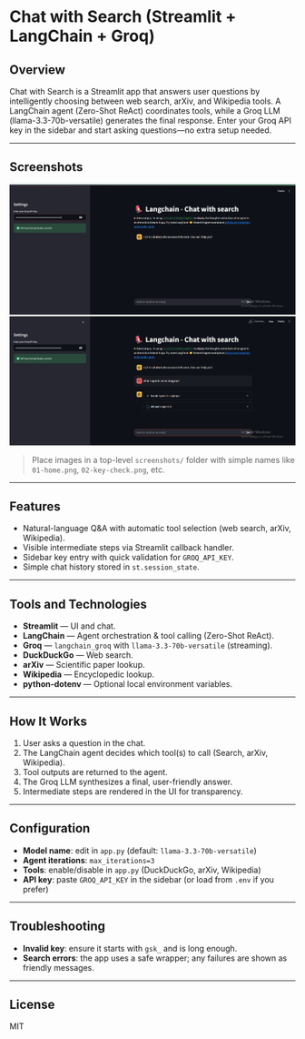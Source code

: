 # Chat with Search (Streamlit + LangChain + Groq)

## Overview
Chat with Search is a Streamlit app that answers user questions by intelligently choosing between web search, arXiv, and Wikipedia tools. A LangChain agent (Zero-Shot ReAct) coordinates tools, while a Groq LLM (llama-3.3-70b-versatile) generates the final response. Enter your Groq API key in the sidebar and start asking questions—no extra setup needed.

---

## Screenshots

![](Screenshots/1.png)
![](Screenshots/2.png)


> Place images in a top-level `screenshots/` folder with simple names like `01-home.png`, `02-key-check.png`, etc.

---

## Features
- Natural-language Q&A with automatic tool selection (web search, arXiv, Wikipedia).
- Visible intermediate steps via Streamlit callback handler.
- Sidebar key entry with quick validation for `GROQ_API_KEY`.
- Simple chat history stored in `st.session_state`.

---

## Tools and Technologies
- **Streamlit** — UI and chat.
- **LangChain** — Agent orchestration & tool calling (Zero-Shot ReAct).
- **Groq** — `langchain_groq` with `llama-3.3-70b-versatile` (streaming).
- **DuckDuckGo** — Web search.
- **arXiv** — Scientific paper lookup.
- **Wikipedia** — Encyclopedic lookup.
- **python-dotenv** — Optional local environment variables.

---

## How It Works
1. User asks a question in the chat.
2. The LangChain agent decides which tool(s) to call (Search, arXiv, Wikipedia).
3. Tool outputs are returned to the agent.
4. The Groq LLM synthesizes a final, user-friendly answer.
5. Intermediate steps are rendered in the UI for transparency.

---

## Configuration
- **Model name**: edit in `app.py` (default: `llama-3.3-70b-versatile`)
- **Agent iterations**: `max_iterations=3`
- **Tools**: enable/disable in `app.py` (DuckDuckGo, arXiv, Wikipedia)
- **API key**: paste `GROQ_API_KEY` in the sidebar (or load from `.env` if you prefer)

---

## Troubleshooting
- **Invalid key**: ensure it starts with `gsk_` and is long enough.
- **Search errors**: the app uses a safe wrapper; any failures are shown as friendly messages.

---

## License
MIT
